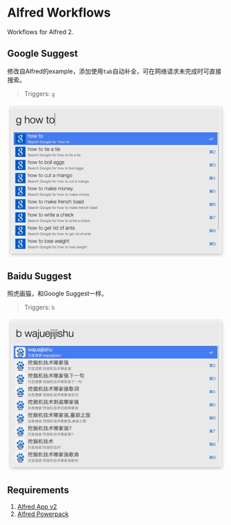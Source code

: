 # Alfred Workflows
Workflows for Alfred 2.

## Google Suggest
修改自Alfred的example，添加使用`tab`自动补全，可在网络请求未完成时可直接搜索。
> Triggers: `g`

![Google Suggest](./screenshots/google_suggest.png)

## Baidu Suggest
照虎画猫，和Google Suggest一样。
> Triggers: `b`

![Baidu Suggest](./screenshots/baidu_suggest.png)

## Requirements
1. [Alfred App v2](http://www.alfredapp.com/#download)
1. [Alfred Powerpack](https://buy.alfredapp.com/)